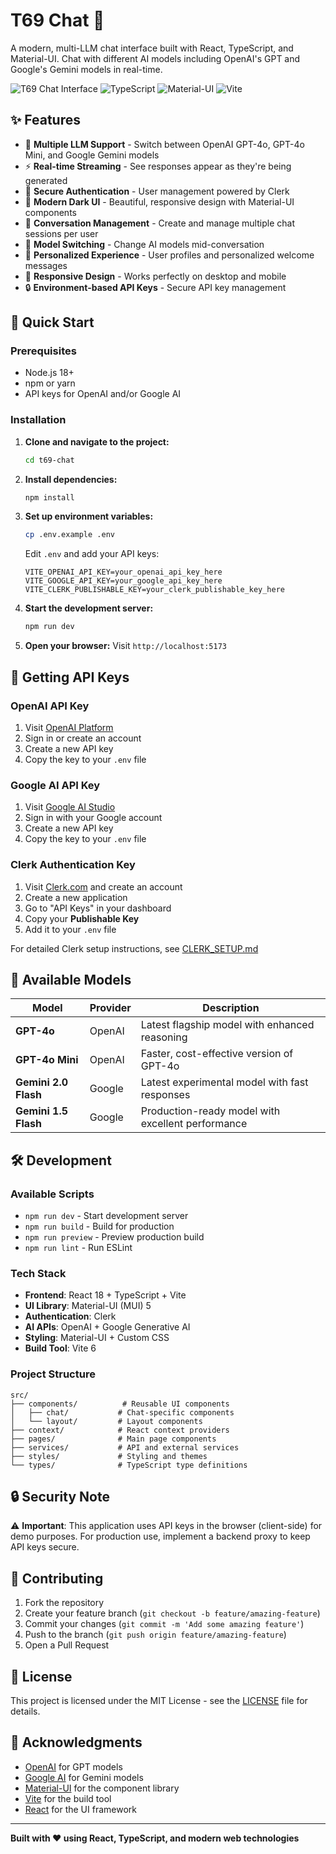 # T69 Chat 🤖

A modern, multi-LLM chat interface built with React, TypeScript, and Material-UI. Chat with different AI models including OpenAI's GPT and Google's Gemini models in real-time.

![T69 Chat Interface](https://img.shields.io/badge/React-18.2.0-blue?logo=react)
![TypeScript](https://img.shields.io/badge/TypeScript-5.8.3-blue?logo=typescript)
![Material-UI](https://img.shields.io/badge/Material--UI-5.17.1-blue?logo=mui)
![Vite](https://img.shields.io/badge/Vite-6.3.5-646CFF?logo=vite)

## ✨ Features

- 🎯 **Multiple LLM Support** - Switch between OpenAI GPT-4o, GPT-4o Mini, and Google Gemini models
- ⚡ **Real-time Streaming** - See responses appear as they're being generated
- 🔐 **Secure Authentication** - User management powered by Clerk
- 🎨 **Modern Dark UI** - Beautiful, responsive design with Material-UI components
- 💬 **Conversation Management** - Create and manage multiple chat sessions per user
- 🔄 **Model Switching** - Change AI models mid-conversation
- 👤 **Personalized Experience** - User profiles and personalized welcome messages
- 📱 **Responsive Design** - Works perfectly on desktop and mobile
- 🔒 **Environment-based API Keys** - Secure API key management

## 🚀 Quick Start

### Prerequisites

- Node.js 18+ 
- npm or yarn
- API keys for OpenAI and/or Google AI

### Installation

1. **Clone and navigate to the project:**
   ```bash
   cd t69-chat
   ```

2. **Install dependencies:**
   ```bash
   npm install
   ```

3. **Set up environment variables:**
   ```bash
   cp .env.example .env
   ```
   
   Edit `.env` and add your API keys:
   ```env
   VITE_OPENAI_API_KEY=your_openai_api_key_here
   VITE_GOOGLE_API_KEY=your_google_api_key_here
   VITE_CLERK_PUBLISHABLE_KEY=your_clerk_publishable_key_here
   ```

4. **Start the development server:**
   ```bash
   npm run dev
   ```

5. **Open your browser:**
   Visit `http://localhost:5173`

## 🔑 Getting API Keys

### OpenAI API Key
1. Visit [OpenAI Platform](https://platform.openai.com/api-keys)
2. Sign in or create an account
3. Create a new API key
4. Copy the key to your `.env` file

### Google AI API Key
1. Visit [Google AI Studio](https://makersuite.google.com/app/apikey)
2. Sign in with your Google account
3. Create a new API key
4. Copy the key to your `.env` file

### Clerk Authentication Key
1. Visit [Clerk.com](https://clerk.com) and create an account
2. Create a new application
3. Go to "API Keys" in your dashboard
4. Copy your **Publishable Key**
5. Add it to your `.env` file

For detailed Clerk setup instructions, see [CLERK_SETUP.md](./CLERK_SETUP.md)

## 🤖 Available Models

| Model | Provider | Description |
|-------|----------|-------------|
| **GPT-4o** | OpenAI | Latest flagship model with enhanced reasoning |
| **GPT-4o Mini** | OpenAI | Faster, cost-effective version of GPT-4o |
| **Gemini 2.0 Flash** | Google | Latest experimental model with fast responses |
| **Gemini 1.5 Flash** | Google | Production-ready model with excellent performance |

## 🛠️ Development

### Available Scripts

- `npm run dev` - Start development server
- `npm run build` - Build for production
- `npm run preview` - Preview production build
- `npm run lint` - Run ESLint

### Tech Stack

- **Frontend**: React 18 + TypeScript + Vite
- **UI Library**: Material-UI (MUI) 5
- **Authentication**: Clerk
- **AI APIs**: OpenAI + Google Generative AI
- **Styling**: Material-UI + Custom CSS
- **Build Tool**: Vite 6

### Project Structure

```
src/
├── components/          # Reusable UI components
│   ├── chat/           # Chat-specific components
│   └── layout/         # Layout components
├── context/            # React context providers
├── pages/              # Main page components
├── services/           # API and external services
├── styles/             # Styling and themes
└── types/              # TypeScript type definitions
```

## 🔒 Security Note

⚠️ **Important**: This application uses API keys in the browser (client-side) for demo purposes. For production use, implement a backend proxy to keep API keys secure.

## 🤝 Contributing

1. Fork the repository
2. Create your feature branch (`git checkout -b feature/amazing-feature`)
3. Commit your changes (`git commit -m 'Add some amazing feature'`)
4. Push to the branch (`git push origin feature/amazing-feature`)
5. Open a Pull Request

## 📄 License

This project is licensed under the MIT License - see the [LICENSE](LICENSE) file for details.

## 🙏 Acknowledgments

- [OpenAI](https://openai.com/) for GPT models
- [Google AI](https://ai.google/) for Gemini models
- [Material-UI](https://mui.com/) for the component library
- [Vite](https://vitejs.dev/) for the build tool
- [React](https://reactjs.org/) for the UI framework

---

**Built with ❤️ using React, TypeScript, and modern web technologies**
